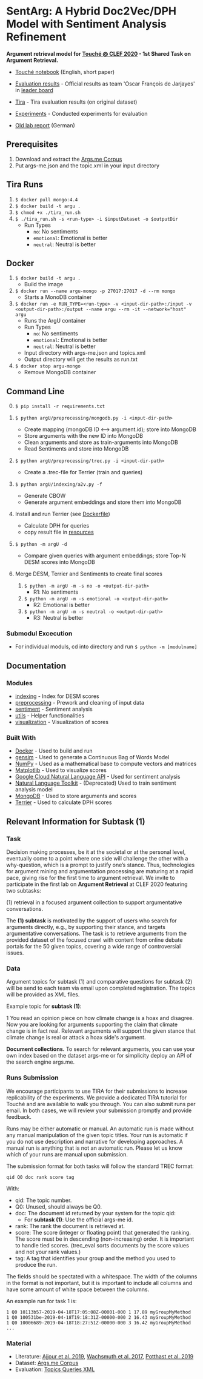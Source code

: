 # SentArg: A Hybrid Doc2Vec/DPH Model with Sentiment Analysis Refinement

**Argument retrieval model for [Touché @ CLEF 2020](https://touche.webis.de/) - 1st Shared Task on Argument Retrieval.**

* [Touché notebook](reports/staudte_lange_sentarg.pdf) (English, short paper)

* [Evaluation results](evaluation/evaluation_results.md) - Official results as team 'Oscar François de Jarjayes' in [leader board](https://events.webis.de/touche-20/shared-task-1.html#results)
* [Tira](evaluation/tira_evaluation.md) - Tira evaluation results (on original dataset)
* [Experiments](evaluation/experiments/) - Conducted experiments for evaluation
* [Old lab report](reports/lab_report.pdf) (German)

## Prerequisites

1. Download and extract the [Args.me Corpus](https://zenodo.org/record/3274636/files/argsme.zip)
2. Put args-me.json and the topic.xml in your input directory

## Tira Runs
1. ` $ docker pull mongo:4.4 `
2. ` $ docker build -t argu . `
3. ` $ chmod +x ./tira_run.sh `
4. ` $ ./tira_run.sh -s <run-type> -i $inputDataset -o $outputDir `
	- Run Types
		- ` no `: No sentiments
		- ` emotional `: Emotional is better
		- ` neutral `: Neutral is better

## Docker

1. ` $ docker build -t argu . `
	- Build the image
2. ` $ docker run --name argu-mongo -p 27017:27017 -d --rm mongo `
	- Starts a MonoDB container
3. ` $ docker run -e RUN_TYPE=<run-type> -v <input-dir-path>:/input -v <output-dir-path>:/output --name argu --rm -it --network="host" argu `
	- Runs the ArgU container
	- Run Types
		- ` no `: No sentiments
		- ` emotional `: Emotional is better
		- ` neutral `: Neutral is better
	- Input directory with args-me.json and topics.xml
	- Output directory will get the results as run.txt
4. ` $ docker stop argu-mongo `
	- Remove MongoDB container

## Command Line

0. ` $ pip install -r requirements.txt `

1. ` $ python argU/preprocessing/mongodb.py -i <input-dir-path> `
	- Create mapping (mongoDB ID <--> argument.id); store into MongoDB
	- Store arguments with the new ID into MongoDB
	- Clean arguments and store as train-arguments into MongoDB
	- Read Sentiments and store into MongoDB
2. ` $ python argU/preprocessing/trec.py -i <input-dir-path> `
	- Create a .trec-file for Terrier (train and queries)
3. ` $ python argU/indexing/a2v.py -f `
	- Generate CBOW
	- Generate argument embeddings and store them into MongoDB
4. Install and run Terrier (see [Dockerfile](Dockerfile))
	- Calculate DPH for queries
	- copy result file in [resources](resources/)
5. ` $ python -m argU -d `
	- Compare given queries with argument embeddings; store Top-N DESM scores into MongoDB
6. Merge DESM, Terrier and Sentiments to create final scores
	1. ` $ python -m argU -m -s no -o <output-dir-path> `
		* R1: No sentiments
	2. ` $ python -m argU -m -s emotional -o <output-dir-path> `
		* R2: Emotional is better
	3. ` $ python -m argU -m -s neutral -o <output-dir-path> `
		* R3: Neutral is better
  
### Submodul Excecution

* For individual moduls, cd into directory and run ` $ python -m [modulname] `

## Documentation

### Modules

* [indexing](argU/indexing/) - Index for DESM scores
* [preprocessing](argU/preprocessing/) - Prework and cleaning of input data
* [sentiment](argU/sentiment/) - Sentiment analysis
* [utils](argU/utils/) - Helper functionalities
* [visualization](argU/visualization/) - Visualization of scores

### Built With

* [Docker](https://www.docker.com/) - Used to build and run
* [gensim](https://radimrehurek.com/gensim/) - Used to generate a Continuous Bag of Words Model 
* [NumPy](https://numpy.org) - Used as a mathematical base to compute vectors and matrices
* [Matplotlib](https://matplotlib.org) - Used to visualize scores
* [Google Cloud Natural Language API](https://cloud.google.com/natural-language/) - Used for sentiment analysis
* [Natural Language Toolkit](https://www.nltk.org) - (Deprecated) Used to train sentiment analysis model
* [MongoDB](https://www.mongodb.com) - Used to store arguments and scores
* [Terrier](http://terrier.org) - Used to calculate DPH scores

## Relevant Information for Subtask (1)

### Task

Decision making processes, be it at the societal or at the personal level, eventually come to a point where one side will challenge the other with a why-question, which is a prompt to justify one’s stance. Thus, technologies for argument mining and argumentation processing are maturing at a rapid pace, giving rise for the first time to argument retrieval. We invite to participate in the first lab on **Argument Retrieval** at CLEF 2020 featuring two subtasks:

(1) retrieval in a focused argument collection to support argumentative conversations.

The **(1) subtask** is motivated by the support of users who search for arguments directly, e.g., by supporting their stance, and targets argumentative conversations. The task is to retrieve arguments from the provided dataset of the focused crawl with content from online debate portals for the 50 given topics, covering a wide range of controversial issues. 

### Data

Argument topics for subtask (1) and comparative questions for subtask (2) will be send to each team via email upon completed registration. The topics will be provided as XML files.

Example topic for **subtask (1)**:

   <topic>
      <num>1</num>
      <title>Is climate change real?</title>
      <description>You read an opinion piece on how climate change is a hoax and disagree. Now you are looking for arguments supporting the claim that climate change is in fact real.</description>
      <narrative>Relevant arguments will support the given stance that climate change is real or attack a hoax side's argument.</narrative>
   </topic>

**Document collections.** To search for relevant arguments, you can use your own index based on the dataset args-me or for simplicity deploy an API of the search engine args.me.

### Runs Submission

We encourage participants to use TIRA for their submissions to increase replicability of the experiments. We provide a dedicated TIRA tutorial for Touché and are available to walk you through. You can also submit runs per email. In both cases, we will review your submission promptly and provide feedback.

Runs may be either automatic or manual. An automatic run is made without any manual manipulation of the given topic titles. Your run is automatic if you do not use description and narrative for developing approaches. A manual run is anything that is not an automatic run. Please let us know which of your runs are manual upon submission.

The submission format for both tasks will follow the standard TREC format:

`qid Q0 doc rank score tag`

With:

* qid: The topic number.
* Q0: Unused, should always be Q0.
* doc: The document id returned by your system for the topic qid:
	* For **subtask (1)**: Use the official args-me id.
* rank: The rank the document is retrieved at.
* score: The score (integer or floating point) that generated the ranking. The score must be in descending (non-increasing) order. It is important to handle tied scores. (trec_eval sorts documents by the score values and not your rank values.)
* tag: A tag that identifies your group and the method you used to produce the run.

The fields should be spectated with a whitespace. The width of the columns in the format is not important, but it is important to include all columns and have some amount of white space between the columns.

An example run for task 1 is:
```
1 Q0 10113b57-2019-04-18T17:05:08Z-00001-000 1 17.89 myGroupMyMethod
1 Q0 100531be-2019-04-18T19:18:31Z-00000-000 2 16.43 myGroupMyMethod
1 Q0 10006689-2019-04-18T18:27:51Z-00000-000 3 16.42 myGroupMyMethod
...
```

### Material
* Literature: [Ajjour et al. 2019](https://webis.de/downloads/publications/papers/stein_2019o.pdf), [Wachsmuth et al. 2017](https://webis.de/downloads/publications/papers/stein_2017r.pdf), [Potthast et al. 2019](https://webis.de/downloads/publications/papers/stein_2019j.pdf)
* Dataset: [Args.me Corpus](https://zenodo.org/record/3274636#.XeAyUi03v4a)
* Evaluation: [Topics Queries XML](/topics.xml)

